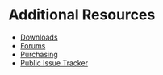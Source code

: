 # Additional Resources

* [Downloads](https://ironmansoftware.com/downloads)
* [Forums](https://forums.universaldashboard.io)
* [Purchasing](https://ironmansoftware.com/pricing)
* [Public Issue Tracker](https://github.com/ironmansoftware/powershell-universal)

